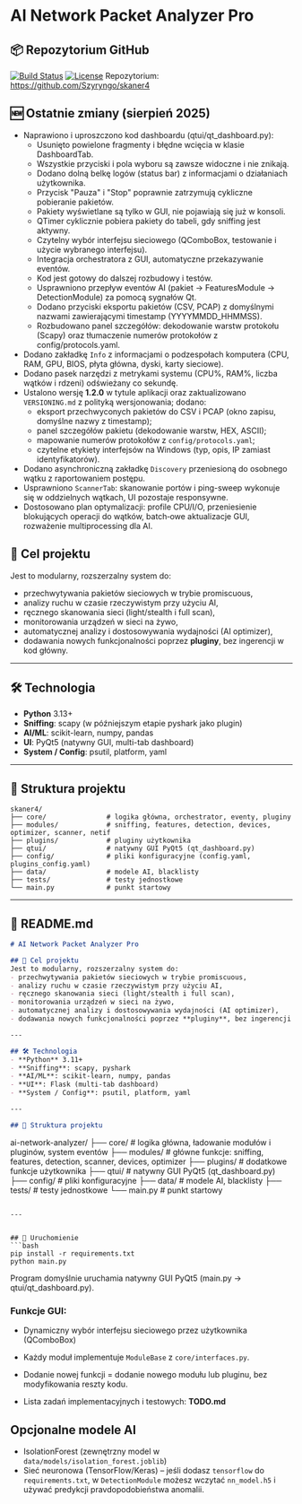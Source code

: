 # AI Network Packet Analyzer Pro

## 📦 Repozytorium GitHub
[![Build Status](https://github.com/Szyryngo/skaner4/actions/workflows/python-app.yml/badge.svg)](https://github.com/Szyryngo/skaner4/actions)
[![License](https://img.shields.io/badge/license-MIT-blue.svg)](LICENSE)
Repozytorium: https://github.com/Szyryngo/skaner4

## 🆕 Ostatnie zmiany (sierpień 2025)
- Naprawiono i uproszczono kod dashboardu (qtui/qt_dashboard.py):
	- Usunięto powielone fragmenty i błędne wcięcia w klasie DashboardTab.
	- Wszystkie przyciski i pola wyboru są zawsze widoczne i nie znikają.
	- Dodano dolną belkę logów (status bar) z informacjami o działaniach użytkownika.
	- Przycisk "Pauza" i "Stop" poprawnie zatrzymują cykliczne pobieranie pakietów.
	- Pakiety wyświetlane są tylko w GUI, nie pojawiają się już w konsoli.
	- QTimer cyklicznie pobiera pakiety do tabeli, gdy sniffing jest aktywny.
	- Czytelny wybór interfejsu sieciowego (QComboBox, testowanie i użycie wybranego interfejsu).
	- Integracja orchestratora z GUI, automatyczne przekazywanie eventów.
	- Kod jest gotowy do dalszej rozbudowy i testów.
	 - Usprawniono przepływ eventów AI (pakiet → FeaturesModule → DetectionModule) za pomocą sygnałów Qt.
	 - Dodano przyciski eksportu pakietów (CSV, PCAP) z domyślnymi nazwami zawierającymi timestamp (YYYYMMDD_HHMMSS).
 	- Rozbudowano panel szczegółów: dekodowanie warstw protokołu (Scapy) oraz tłumaczenie numerów protokołów z config/protocols.yaml.
 - Dodano zakładkę `Info` z informacjami o podzespołach komputera (CPU, RAM, GPU, BIOS, płyta główna, dyski, karty sieciowe).
 - Dodano pasek narzędzi z metrykami systemu (CPU%, RAM%, liczba wątków i rdzeni) odświeżany co sekundę.
 - Ustalono wersję **1.2.0** w tytule aplikacji oraz zaktualizowano `VERSIONING.md` z polityką wersjonowania; dodano:
	 - eksport przechwyconych pakietów do CSV i PCAP (okno zapisu, domyślne nazwy z timestamp);
	 - panel szczegółów pakietu (dekodowanie warstw, HEX, ASCII);
	 - mapowanie numerów protokołów z `config/protocols.yaml`;
	 - czytelne etykiety interfejsów na Windows (typ, opis, IP zamiast identyfikatorów).  
 - Dodano asynchroniczną zakładkę `Discovery` przeniesioną do osobnego wątku z raportowaniem postępu.
 - Usprawniono `ScannerTab`: skanowanie portów i ping-sweep wykonuje się w oddzielnych wątkach, UI pozostaje responsywne.
 - Dostosowano plan optymalizacji: profile CPU/I/O, przeniesienie blokujących operacji do wątków, batch‐owe aktualizacje GUI, rozważenie multiprocessing dla AI.

## 📌 Cel projektu
Jest to modularny, rozszerzalny system do:
- przechwytywania pakietów sieciowych w trybie promiscuous,
- analizy ruchu w czasie rzeczywistym przy użyciu AI,
- ręcznego skanowania sieci (light/stealth i full scan),
- monitorowania urządzeń w sieci na żywo,
- automatycznej analizy i dostosowywania wydajności (AI optimizer),
- dodawania nowych funkcjonalności poprzez **pluginy**, bez ingerencji w kod główny.

---

## 🛠 Technologia
- **Python** 3.13+
- **Sniffing**: scapy (w późniejszym etapie pyshark jako plugin)
- **AI/ML**: scikit-learn, numpy, pandas
- **UI**: PyQt5 (natywny GUI, multi-tab dashboard)
- **System / Config**: psutil, platform, yaml

---

## 📂 Struktura projektu

```
skaner4/
├── core/               # logika główna, orchestrator, eventy, pluginy
├── modules/            # sniffing, features, detection, devices, optimizer, scanner, netif
├── plugins/            # pluginy użytkownika
├── qtui/               # natywny GUI PyQt5 (qt_dashboard.py)
├── config/             # pliki konfiguracyjne (config.yaml, plugins_config.yaml)
├── data/               # modele AI, blacklisty
├── tests/              # testy jednostkowe
└── main.py             # punkt startowy
```

---

## 📄 README.md
```markdown
# AI Network Packet Analyzer Pro

## 📌 Cel projektu
Jest to modularny, rozszerzalny system do:
- przechwytywania pakietów sieciowych w trybie promiscuous,
- analizy ruchu w czasie rzeczywistym przy użyciu AI,
- ręcznego skanowania sieci (light/stealth i full scan),
- monitorowania urządzeń w sieci na żywo,
- automatycznej analizy i dostosowywania wydajności (AI optimizer),
- dodawania nowych funkcjonalności poprzez **pluginy**, bez ingerencji w kod główny.

---

## 🛠 Technologia
- **Python** 3.11+
- **Sniffing**: scapy, pyshark
- **AI/ML**: scikit-learn, numpy, pandas
- **UI**: Flask (multi-tab dashboard)
- **System / Config**: psutil, platform, yaml

---

## 📂 Struktura projektu
```
ai-network-analyzer/
├── core/               # logika główna, ładowanie modułów i pluginów, system eventów
├── modules/            # główne funkcje: sniffing, features, detection, scanner, devices, optimizer
├── plugins/            # dodatkowe funkcje użytkownika
├── qtui/               # natywny GUI PyQt5 (qt_dashboard.py)
├── config/             # pliki konfiguracyjne
├── data/               # modele AI, blacklisty
├── tests/              # testy jednostkowe
└── main.py             # punkt startowy
```

---


## 🚀 Uruchomienie
```bash
pip install -r requirements.txt
python main.py
```
Program domyślnie uruchamia natywny GUI PyQt5 (main.py → qtui/qt_dashboard.py).

### Funkcje GUI:
- Dynamiczny wybór interfejsu sieciowego przez użytkownika (QComboBox)
- Każdy moduł implementuje `ModuleBase` z `core/interfaces.py`.
- Dodanie nowej funkcji = dodanie nowego modułu lub pluginu, bez modyfikowania reszty kodu.

- Lista zadań implementacyjnych i testowych: **TODO.md**
## Opcjonalne modele AI
- IsolationForest (zewnętrzny model w `data/models/isolation_forest.joblib`)
- Sieć neuronowa (TensorFlow/Keras) – jeśli dodasz `tensorflow` do `requirements.txt`, w `DetectionModule` możesz wczytać `nn_model.h5` i używać predykcji pravdopodobieństwa anomalii.
```

